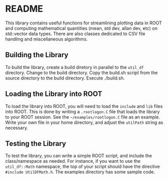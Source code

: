 # README

This library contains useful functions for streamlining plotting data in ROOT and computing 
mathematical quantities (mean, std dev, allan dev, etc) on std::vector data types.  There are 
also classes dedicated to CSV file handling and miscellaneous algorithms. 

## Building the Library 

To build the library, create a build diretory in parallel to the `util_df` directory.  Change 
to the build directory.  Copy the build.sh script from the source directory to the build directory. 
Execute ./build.sh.   

## Loading the Library into ROOT 

To load the library into ROOT, you will need to load the `include` and `lib` files 
into ROOT.  This is done by writing a `.rootlogon.C` file that loads the library to your ROOT session. 
See the `~/examples/rootlogon.C` file as an example.  Write your own file in your 
home directory, and adjust the `utilPath` string as necessary.   

## Testing the Library

To test the library, you can write a simple ROOT script, and include the class/namespace 
as needed.  For instance, if you want to use the `util_df::Math` namespace, 
the top of your script should have the directive `#include UtilDFMath.h`.  The examples directory has 
some sample code. 
